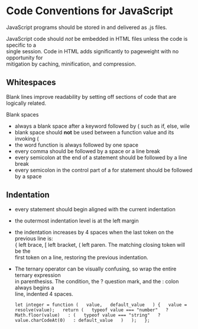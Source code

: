 # Code Conventions for JavaScript

JavaScript programs should be stored in and delivered as .js files.
 
JavaScript code should *not* be embedded in HTML files unless the code is specific to a  
single session. Code in HTML adds significantly to pageweight with no opportunity for  
mitigation by caching, minification, and compression.

## Whitespaces
Blank lines improve readability by setting off sections of code that are logically related.

Blank spaces  
* always a blank space after a keyword followed by ( such as if, else, wile
* blank space should **not** be used between a function value and its invoking (
* the word function is always followed by one space
* every comma should be followed by a space or a line break
* every semicolon at the end of a statement should be followed by a line break
* every semicolon in the control part of a for statement should be followed by a space

## Indentation
* every statement should begin aligned with the current indentation
* the outermost indentation level is at the left margin
* the indentation increases by 4 spaces when the last token on the previous line is:  
 { left brace, [ left bracket, ( left paren. The matching closing token will be the  
 first token on a line, restoring the previous indentation.
* The ternary operator can be visually confusing, so wrap the entire ternary expression  
in parenthesiss. The condition, the ? question mark, and the : colon always begins a  
line, indented 4 spaces.

  `let integer = function (  
      value,  
      default_value  
    ) {  
      value = resolve(value);  
      return (  
        typeof value === "number"  
          ? Math.floor(value)  
          : (  
            typeof value === "string"  
              ? value.charCodeAt(0)  
              : default_value  
          )  
        );  
      };`
